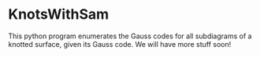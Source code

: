 # KnotsWithSam

This python program enumerates the Gauss codes for all subdiagrams of a knotted surface, given its Gauss code.
We will have more stuff soon!
